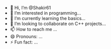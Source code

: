 - 👋 Hi, I’m @Shakir61
- 👀 I’m interested in programming...
- 🌱 I’m currently learning the basics...
- 💞️ I’m looking to collaborate on C++ projects...
- 📫 How to reach me ...
- 😄 Pronouns: ...
- ⚡ Fun fact: ...

<!---
Shakir61/Shakir61 is a ✨ special ✨ repository because its `README.md` (this file) appears on your GitHub profile.
You can click the Preview link to take a look at your changes.
--->
